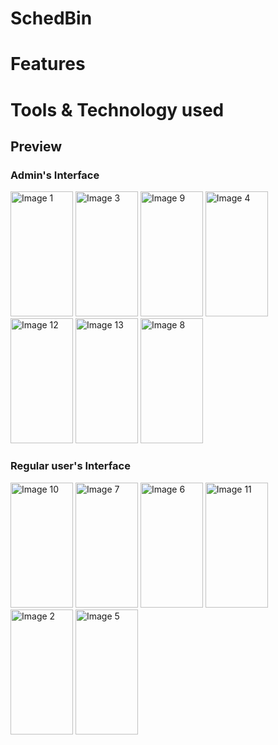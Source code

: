 # SchedBin
# Features 
# Tools & Technology used
 
## Preview
### Admin's Interface
<img src="https://github.com/user-attachments/assets/efdaedee-b313-4b93-9327-576477e5a674" alt="Image 1" width="100" height="200">
<img src="https://github.com/user-attachments/assets/5fbca680-1c50-4a37-8dd9-5090bbf01ace" alt="Image 3" width="100" height="200">
<img src="https://github.com/user-attachments/assets/d4227fc9-00fb-49b2-ae2c-65391c0854e1" alt="Image 9" width="100" height="200">
<img src="https://github.com/user-attachments/assets/877d270d-f958-4241-b69e-90fa04f4dc81" alt="Image 4" width="100" height="200">
<img src="https://github.com/user-attachments/assets/6c448047-8956-4a5e-bbbf-22582e44a04d" alt="Image 12" width="100" height="200">
<img src="https://github.com/user-attachments/assets/51587746-daa9-47de-973a-ada180208015" alt="Image 13" width="100" height="200">
<img src="https://github.com/user-attachments/assets/68a65c6d-2cbf-43ea-a654-dd812f3842c7" alt="Image 8" width="100" height="200">

### Regular user's Interface

<img src="https://github.com/user-attachments/assets/d9e44a71-3b0f-4596-befe-c21ba22f844e" alt="Image 10" width="100" height="200">
<img src="https://github.com/user-attachments/assets/43547760-240a-4fae-81eb-8200a8678820" alt="Image 7" width="100" height="200">
<img src="https://github.com/user-attachments/assets/2224d526-a5f1-455f-a1d0-008198fb43e5" alt="Image 6" width="100" height="200">
<img src="https://github.com/user-attachments/assets/57bfb07c-db47-49ee-9816-26c2d74e1eba" alt="Image 11" width="100" height="200">
<img src="https://github.com/user-attachments/assets/d8916a0b-37ef-4cce-8851-c11167f6a7bc" alt="Image 2" width="100" height="200">
<img src="https://github.com/user-attachments/assets/1f8ef8e1-2a78-4dd0-a571-b7ccbaeb009a" alt="Image 5" width="100" height="200">
